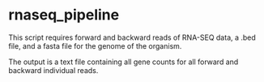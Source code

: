 # rnaseq_pipeline

This script requires forward and backward reads of RNA-SEQ data, a .bed file, and a fasta file for the genome of the organism.

The output is a text file containing all gene counts for all forward and backward individual reads.
